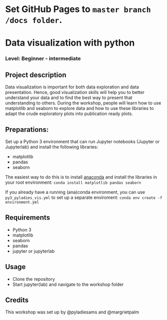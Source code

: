 
Set GitHub Pages to `master branch /docs folder`.
=======
# Data visualization with python
### Level: Beginner - intermediate 

## Project description

Data visualization is important for both data exploration and data presentation. Hence, good visualization skills will help you to better understand your data and to find the best way to present that understanding to others. During the workshop, people will learn how to use matplotlib and seaborn to explore data and how to use these libraries to adapt the crude exploratory plots into publication ready plots.

## Preparations:
Set up a Python 3 environment that can run Jupyter notebooks (Jupyter or Jupyterlab) and install the following libraries:
* matplotlib
* pandas
* seaborn

The easiest way to do this is to install [anaconda](https://www.anaconda.com/distribution/) and install the libraries in your root environment:
```conda install matplotlib pandas seaborn```

If you already have a running (ana)conda environment, you can use `py3_pyladies_vis.yml` to set up a separate enviroment:
```conda env create -f environment.yml```

## Requirements
* Python 3
* matplotlib
* seaborn
* pandas
* jupyter or jupyterlab

## Usage
* Clone the repository
* Start jupyter(lab) and navigate to the workshop folder

## Credits
This workshop was set up by @pyladiesams and @margrietpalm
